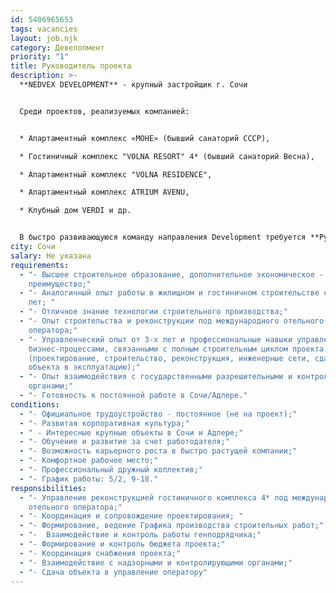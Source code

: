 ```yaml
---
id: 5406965653
tags: vacancies
layout: job.njk
category: Девелопмент
priority: "1"
title: Руководитель проекта
description: >-
  **NEDVEX DEVELOPMENT** - крупный застройщик г. Сочи


  Среди проектов, реализуемых компанией:


  * Апартаментный комплекс «МОНЕ» (бывший санаторий СССР),

  * Гостиничный комплекс "VOLNA RESORT" 4* (бывший санаторий Весна),

  * Апартаментный комплекс "VOLNA RESIDENCE",

  * Апартаментный комплекс ATRIUM AVENU,

  * Клубный дом VERDI и др.


  В быстро развивающуюся команду направления Development требуется **Руководитель проекта** на реконструкцию гостиничного комплекса 4*
city: Сочи
salary: Не указана
requirements:
  - "- Высшее строительное образование, дополнительное экономическое - как
    преимущество;"
  - "- Аналогичный опыт работы в жилищном и гостиничном строительстве от 3-х
    лет; "
  - "- Отличное знание технологии строительного производства;"
  - "- Опыт строительства и реконструкции под международного отельного
    оператора;"
  - "- Управленческий опыт от 3-х лет и профессиональные навыки управления
    бизнес-процессами, связанными с полным строительным циклом проекта
    (проектирование, строительство, реконструкция, инженерные сети, сдача
    объекта в эксплуатацию);"
  - "- Опыт взаимодействия с государственными разрешительными и контролирующими
    органами;"
  - "- Готовность к постоянной работе в Сочи/Адлере."
conditions:
  - "- Официальное трудоустройство - постоянное (не на проект);"
  - "- Развитая корпоративная культура;"
  - " - Интересные крупные объекты в Сочи и Адлере;"
  - "- Обучение и развитие за счет работодателя;"
  - "- Возможность карьерного роста в быстро растущей компании;"
  - "- Комфортное рабочее место;"
  - "- Профессиональный дружный коллектив;"
  - "- График работы: 5/2, 9-18."
responsibilities:
  - "- Управление реконструкцией гостиничного комплекса 4* под международного
    отельного оператора;"
  - "- Координация и сопровождение проектирования; "
  - "- Формирование, ведение Графика производства строительных работ;"
  - "-  Взаимодействие и контроль работы генподрядчика;"
  - "- Формирование и контроль бюджета проекта;"
  - "- Координация снабжения проекта;"
  - "- Взаимодействие с надзорными и контролирующими органами;"
  - "- Сдача объекта в управление оператору"
---
```

